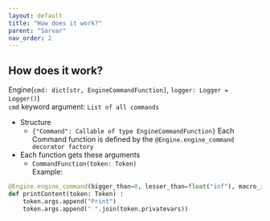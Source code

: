 ```yaml
---
layout: default
title: "How does it work?"
parent: "Sarvar"
nav_order: 2
---
```


## How does it work?
Engine(`cmd: dict[str, EngineCommandFunction]`, `logger: Logger = Logger()`)\
`cmd` keyword argument: `List of all commands`
* Structure
  - `{"Command": Callable of type EngineCommandFunction}`
Each Command function is defined by the `@Engine.engine_command decorator factory`
* Each function gets these arguments
    - `CommandFunction(token: Token)`\
Example:
```python
@Engine.engine_command(bigger_than=0, lesser_than=float("inf"), macro_immutable=False)
def printContent(token: Token) :
    token.args.append("Print")
    token.args.append(" ".join(token.privatevars))
